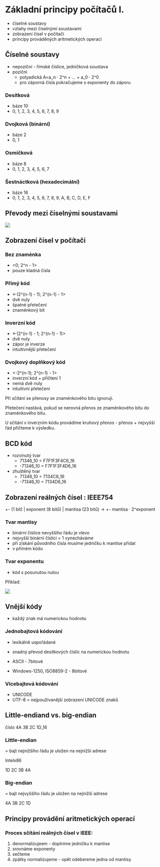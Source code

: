 # Základní principy počítačů I.
- číselné soustavy
- vztahy mezi číselnými soustavami
- zobrazení čísel v počítači
- principy prováděných aritmetických operací

## Číselné soustavy
- nepoziční - římské číslice, jedničková soustava
- poziční
    - polyadická A=a_n · 2^n + ... + a_0 · 2^0
    - pro záporná čísla pokračujeme s exponenty do záporu

### Desítková
- báze 10
- 0, 1, 2, 3, 4, 5, 6, 7, 8, 9

### Dvojková (binární)
- báze 2
- 0, 1

### Osmičková
- báze 8
- 0, 1, 2, 3, 4, 5, 6, 7

### Šestnáctková (hexadecimální)
- báze 16
- 0, 1, 2, 3, 4, 5, 6, 7, 8, 9, A, B, C, D, E, F

## Převody mezi číselnými soustavami

![](04/IMG_4379.JPG)

## Zobrazení čísel v počítači

### Bez znaménka
- <0; 2^n - 1>
- pouze kladná čísla

### Přímý kód
- <-(2^(n-1) - 1); 2^(n-1) - 1>
- dvě nuly
- špatné přetečení
- znaménkový bit

### Inverzní kód
- <-(2^(n-1) - 1; 2^(n-1) - 1)>
- dvě nuly
- zápor je inverze
- intuitivnější přetečení

### Dvojkový doplňkový kód
- <-2^(n-1); 2^(n-1) - 1>
- inverzní kód + přičtení 1
- nemá dvě nuly
- intuitivní přetečení

Při sčítání se přenosy se znaménkového bitu ignorují.

Přetečení nastává, pokud se nerovná přenos ze znaménkového bitu do znaménkového bitu.

U sčítání v inverzním kódu provádíme kruhový přenos - přenos + nejvyšší řád přičteme k výsledku.

## BCD kód

- rozvinutý tvar
    - 71346_10 = F7F1F3F4C6_16
    - -71346_10 = F7F1F3F4D6_16
- zhuštěný tvar
    - 71346_10 = 7134C6_16
    - -71346_10 = 7134D6_16

## Zobrazení reálných čísel : IEEE754

+- (1 bit) | exponent (8 bitů) | mantisa (23 bitů) -> +- mantisa · 2^exponent

### Tvar mantisy
- binární číslice nevyššího řádu je vlevo
- nejvyšší binární číslici = 1 vynecháváme
- při získání původního čísla musíme jedničku k mantise přidat
- v přímém kódu

### Tvar exponentu
- kód s posunutou nulou

Příklad:

![](04/IMG_4382.JPG)

## Vnější kódy
- každý znak má numerickou hodnotu

### Jednobajtová kódování
- lexikálně uspořádané
- snadný převod desítkových číslic na numerickou hodnotu

- ASCII - 7bitové
- Windows-1250, ISO8859-2 - 8bitové

### Vícebajtová kódování
- UNICODE
- UTF-8 = nejpoužívanější zobrazení UNICODE znaků

## Little-endiand vs. big-endian
číslo 4A 3B 2C 1D_16

### Little-endian
= bajt nejnižšího řádu je uložen na nejnižší adrese

Intelx86

1D 2C 3B 4A

### Big-endian
= bajt nejvyššího řádu je uložen na nejnižší adrese

4A 3B 2C 1D

## Principy provádění aritmetických operací

### Proces sčítání reálných čísel v IEEE:
1. denormalizujeem - doplníme jedničku k mantise
2. srovnáme exponenty
3. sečteme
4. zpátky normalizujeme - opět odebereme jedna od mantisy
